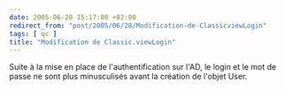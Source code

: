 ```yaml
---
date: 2005-06-28 15:17:00 +02:00
redirect_from: "post/2005/06/28/Modification-de-ClassicviewLogin"
tags: [ qc ]
title: "Modification de Classic.viewLogin"
---
```


Suite à la mise en place de l'authentification sur l'AD, le login et le mot
de passe ne sont plus minusculisés avant la création de l'objet User.
